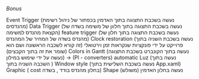 *Bonus*

Event Trigger (נעשה בשכבת התצוגה בתוך האדמין בכפתור של ניהול רשימת מהנדסים)
Data Trigger (נעשה בשכבת התצוגה בתוך חלוון של משימה בשדה של הקצאת מהנדס למשימה)
feature trigger (נעשה בשכבת התצוגה בתוך חלון של מהנדס בשדה של המחיר של המהנדס)
Clock restoration (נעשה בשכבת השניה בתוך פרוייקט על ידי פונקציות שנקראות זמן וירטואלי (זה קורא לשכבה הראשונה ושם הוא שומר את זה בתוך הקבצים))
Colors in Gantt (נעשה בתוך הקונברט בשכבת התצוגה נעשה על ידי שימוש במילון) -> (Pl - converters)
automatic Luz (נעשה בתוך השכבה השניה בתוך )
Window style (נעשה בשכבת השלישית בתוך App.xaml)
Graphic ( cost בחלון מהנדס בודד , בשדה)
Shape נעשה בחלון האדמין (משולש) 
